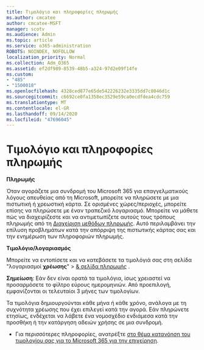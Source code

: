 ```yaml
---
title: Τιμολόγιο και πληροφορίες πληρωμής
ms.author: cmcatee
author: cmcatee-MSFT
manager: scotv
ms.audience: Admin
ms.topic: article
ms.service: o365-administration
ROBOTS: NOINDEX, NOFOLLOW
localization_priority: Normal
ms.collection: Adm_O365
ms.assetid: ef2df989-8539-48b5-a324-97d2e09f14fe
ms.custom:
- "485"
- "1500018"
ms.openlocfilehash: 4328ced877e65de542226232e3335dd7c8046d1c
ms.sourcegitcommit: c6692ce0fa1358ec3529e59ca0ecdfdea4cdc759
ms.translationtype: MT
ms.contentlocale: el-GR
ms.lasthandoff: 09/14/2020
ms.locfileid: "47696045"
---
```

# <a name="invoice-and-payment-information"></a>Τιμολόγιο και πληροφορίες πληρωμής

**Πληρωμής**

Όταν αγοράζετε μια συνδρομή του Microsoft 365 για επαγγελματικούς λόγους απευθείας από τη Microsoft, μπορείτε να πληρώσετε με μια πιστωτική ή χρεωστική κάρτα.  Σε ορισμένες χώρες/περιοχές, μπορείτε επίσης να πληρώσετε με έναν τραπεζικό λογαριασμό.  Μπορείτε να μάθετε πώς να διαχειρίζεστε και να αντιμετωπίζετε αυτούς τους τρόπους πληρωμής από τη [Διαχείριση μεθόδων πληρωμής](https://docs.microsoft.com/microsoft-365/commerce/billing-and-payments/manage-payment-methods). Αυτό περιλαμβάνει την επίλυση προβλημάτων κατά την απόρριψη της πιστωτικής κάρτας σας και την ενημέρωση των πληροφοριών πληρωμής.

**Τιμολόγιο/λογαριασμός**

Μπορείτε να εντοπίσετε και να κατεβάσετε τα τιμολόγιά σας στη σελίδα "λογαριασμοί **χρέωσης**"  >  [& σελίδα πληρωμής](https://go.microsoft.com/fwlink/p/?linkid=848039) .  

**Σημείωση**: Εάν δεν είναι ορατά τα τιμολόγια, ίσως χρειαστεί να προσαρμόσετε το φίλτρο εύρους ημερομηνιών.  Από προεπιλογή, εμφανίζονται οι τελευταίοι 3 μήνες των τιμολογίων.

Τα τιμολόγια δημιουργούνται κάθε μήνα ή κάθε χρόνο, ανάλογα με τη συχνότητα χρέωσης που έχει επιλεγεί κατά την αγορά.  Εάν πληρώνετε ετησίως, ενδέχεται να λάβετε ένα νομοσχέδιο ενδιάμεσα κατά την προσθήκη ή την κατάργηση αδειών χρήσης σε μια συνδρομή.

- Για περισσότερες πληροφορίες, ανατρέξτε [στο θέμα κατανόηση του τιμολογίου σας για το Microsoft 365 για την επιχείρηση](https://docs.microsoft.com/microsoft-365/commerce/billing-and-payments/understand-your-invoice2).